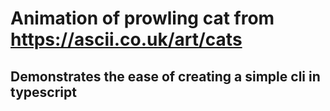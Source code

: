 # Animation of prowling cat from <https://ascii.co.uk/art/cats>

## Demonstrates the ease of creating a simple cli in typescript
